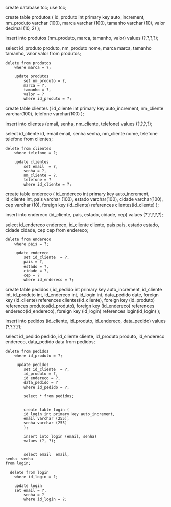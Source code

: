 create database tcc;
use tcc;

create table produtos (
id_produto int primary key auto_increment,
nm_produto varchar (100),
marca varchar (100),
tamanho varchar (10),
valor decimal (10, 2)
);

insert into produtos (nm_produto, marca, tamanho, valor)
values (?,?,?,?);

select id_produto  produto,
        nm_produto     nome,
        marca          marca,
        tamanho        tamanho,
        valor          valor
    from produtos;
    
    delete from produtos
        where marca = ?;
        
		update produtos
            set nm_produto = ?,
            marca = ?,
            tamanho = ?,
            valor = ?
            where id_produto = ?;

create table clientes (
id_cliente int primary key auto_increment,
nm_cliente varchar(100),
telefone varchar(100)
);

insert into clientes (email, senha, nm_cliente, telefone)
values  (?,?,?,?);

select id_cliente id,
       email  email,
       senha  senha,
       nm_cliente nome,
       telefone  telefone
    from clientes;
    
    delete from clientes
        where telefone = ?;
        
        update clientes
            set email  = ?,
            senha = ?,
            nm_cliente = ?,
            telefone = ?
            where id_cliente = ?;
        
create table endereco (
id_endereco int primary key auto_increment,
id_cliente int,
pais varchar (100),
estado varchar(100),
cidade varchar(100),
cep varchar (10),
foreign key (id_cliente) references clientes(id_cliente)
);

insert into endereco (id_cliente, pais, estado, cidade, cep)
values (?,?,?,?,?);

select id_endereco  endereco,
        id_cliente      cliente,
        pais            pais,
        estado          estado,
        cidade          cidade,
        cep             cep 
    from endereco;
    
    delete from endereco
        where pais = ?;
        
		update endereco
            set id_cliente  = ?,
            pais = ?,
            estado = ?,
            cidade = ?,
            cep = ?
            where id_endereco = ?;

create table pedidos (
id_pedido int primary key auto_increment,
id_cliente int,
id_produto int,
id_endereco int,
id_login int,
data_pedido date,
foreign key (id_cliente) references clientes(id_cliente),
foreign key (id_produto) references produtos(id_produto),
foreign key (id_endereco) references endereco(id_endereco),
foreign key (id_login) references login(id_login)
);

insert into pedidos (id_cliente, id_produto, id_endereco, data_pedido)
	values (?,?,?,?);

select id_pedido  pedido,
        id_cliente    cliente,
        id_produto    produto,
        id_endereco   endereco,
        data_pedido   data
    from pedidos;
    
    delete from pedidos
        where id_produto = ?;
        
         update pedidos
            set id_cliente  = ?,
            id_produto = ?,
            id_endereco = ?,
            data_pedido = ?
            where id_pedido = ?;
            
            select * from pedidos;
            
            
            create table login (
            id_login int primary key auto_increment,
            email varchar (255),
            senha varchar (255)
            );
            
            insert into login (email, senha)
            values (?, ?);
            
            
            select email  email,
    senha  senha
    from login;
    
      delete from login
        where id_login = ?;
        
        update login
        set email = ?,
            senha = ?
            where id_login = ?;
